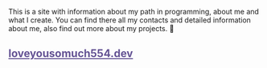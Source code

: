 <p>
  This is a site with information about my path in programming, about me and what I create.
  You can find there all my contacts and detailed information about me, also find out more about my projects. 🥴
</p>
<h2 class="text-purple mb-2">
  <a href="https://loveyousomuch554.dev" style="color:#645394">loveyousomuch554.dev</a>
</h2>
